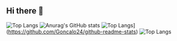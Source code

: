 ## Hi there 👋
![Top Langs](https://github-readme-stats.vercel.app/api/top-langs/?username=Goncalo24&layout=compact)
![Anurag's GitHub stats](https://github-readme-stats.vercel.app/api?username=Goncalo24&show=reviews,discussions_started,discussions_answered,prs_merged,prs_merged_percentage)
![Top Langs](https://github-readme-stats.vercel.app/api/top-langs/?username=Goncalo24)](https://github.com/Goncalo24/github-readme-stats)
![Top Langs](https://github-readme-stats.vercel.app/api/top-langs/?username=Goncalo24&langs_count=10)

<!--
**Goncalo24/Goncalo24** is a ✨ _special_ ✨ repository because its `README.md` (this file) appears on your GitHub profile.

Here are some ideas to get you started:

- 🔭 I’m currently working on ...
- 🌱 I’m currently learning ...
- 👯 I’m looking to collaborate on ...
- 🤔 I’m looking for help with ...
- 💬 Ask me about ...
- 📫 How to reach me: ...
- 😄 Pronouns: ...
- ⚡ Fun fact: ...
-->
